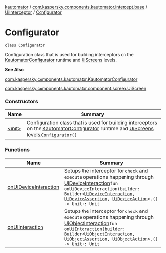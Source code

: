 [kautomator](../../../index.md) / [com.kaspersky.components.kautomator.intercept.base](../../index.md) / [UiInterceptor](../index.md) / [Configurator](./index.md)

# Configurator

`class Configurator`

Configuration class that is used for building interceptors on the
[KautomatorConfigurator](../../../com.kaspersky.components.kautomator/-kautomator-configurator/index.md) runtime and [UiScreens](#) levels.

**See Also**

[com.kaspersky.components.kautomator.KautomatorConfigurator](../../../com.kaspersky.components.kautomator/-kautomator-configurator/index.md)

[com.kaspersky.components.kautomator.component.screen.UiScreen](#)

### Constructors

| Name | Summary |
|---|---|
| [&lt;init&gt;](-init-.md) | Configuration class that is used for building interceptors on the [KautomatorConfigurator](../../../com.kaspersky.components.kautomator/-kautomator-configurator/index.md) runtime and [UiScreens](#) levels.`Configurator()` |

### Functions

| Name | Summary |
|---|---|
| [onUiDeviceInteraction](on-ui-device-interaction.md) | Setups the interceptor for `check` and `execute` operations happening through [UiDeviceInteraction](../../../com.kaspersky.components.kautomator.intercept.interaction/-ui-device-interaction/index.md)`fun onUiDeviceInteraction(builder: Builder<`[`UiDeviceInteraction`](../../../com.kaspersky.components.kautomator.intercept.interaction/-ui-device-interaction/index.md)`, `[`UiDeviceAssertion`](../../../com.kaspersky.components.kautomator.intercept.operation/-ui-device-assertion.md)`, `[`UiDeviceAction`](../../../com.kaspersky.components.kautomator.intercept.operation/-ui-device-action.md)`>.() -> Unit): Unit` |
| [onUiInteraction](on-ui-interaction.md) | Setups the interceptor for `check` and `execute` operations happening through [UiObjectInteraction](../../../com.kaspersky.components.kautomator.intercept.interaction/-ui-object-interaction/index.md)`fun onUiInteraction(builder: Builder<`[`UiObjectInteraction`](../../../com.kaspersky.components.kautomator.intercept.interaction/-ui-object-interaction/index.md)`, `[`UiObjectAssertion`](../../../com.kaspersky.components.kautomator.intercept.operation/-ui-object-assertion.md)`, `[`UiObjectAction`](../../../com.kaspersky.components.kautomator.intercept.operation/-ui-object-action.md)`>.() -> Unit): Unit` |
